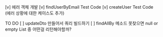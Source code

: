 [v] 에러 객체 개발
[v] findUserByEmail Test Code
[v] createUser Test Code (에러 상황에 대한 케이스도 추가)

TO DO
[ ] updateDto 만들어서 쿼리 빌드하기
[ ] findAllBy 메소드 못찾으면 null or empty List 중 어떤걸 리턴해야할까?
